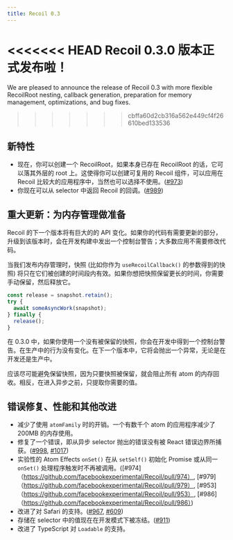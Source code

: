 ```yaml
---
title: Recoil 0.3
---
```


<<<<<<< HEAD
Recoil 0.3.0 版本正式发布啦！
=======
We are pleased to announce the release of Recoil 0.3 with more flexible RecoilRoot nesting, callback generation, preparation for memory management, optimizations, and bug fixes.

<!--truncate-->
>>>>>>> cbffa60d2cb316a562e449cf4f26610bed133536

## 新特性

* 现在，你可以创建一个 RecoilRoot，如果本身已存在 RecoilRoot 的话，它可以落其外层的 root 上。这使得你可以创建可复用的 Recoil 组件，可以应用在 Recoil 比较大的应用程序中，当然也可以选择不使用。([#973](https://github.com/facebookexperimental/Recoil/pull/973))
* 你现在可以从 selector 中返回 Recoil 的回调。([#989](https://github.com/facebookexperimental/Recoil/pull/989))

## 重大更新：为内存管理做准备

Recoil 的下一个版本将有巨大的的 API 变化。如果你的代码有需要更新的部分，升级到该版本时，会在开发构建中发出一个控制台警告；大多数应用不需要修改代码。

当我们发布内存管理时，快照 (比如你作为 `useRecoilCallback()` 的参数得到的快照) 将只在它们被创建的时间段内有效。如果你想把快照保留更长的时间，你需要手动保留，然后释放它。

```js
const release = snapshot.retain();
try {
  await someAsyncWork(snapshot);
} finally {
  release();
}
```

在 0.3.0 中，如果你使用一个没有被保留的快照，你会在开发中得到一个控制台警告。在生产中的行为没有变化。在下一个版本中，它将会抛出一个异常，无论是在开发还是生产中。

应该尽可能避免保留快照，因为只要快照被保留，就会阻止所有 atom 的内存回收。相反，在进入异步之前，只提取你需要的值。

## 错误修复、性能和其他改进

* 减少了使用 `atomFamily` 时的开销。一个有数千个 atom 的应用程序减少了 200MB 的内存使用。
* 修复了一个错误，即从异步 selector 抛出的错误没有被 React 错误边界所捕获。([#998](https://github.com/facebookexperimental/Recoil/pull/998), [#1017](https://github.com/facebookexperimental/Recoil/pull/1017))
* 实验性的 Atom Effects `onSet()` 在从 `setSelf()` 初始化 Promise 或从同一 `onSet()` 处理程序触发时不再被调用。([#974]（https://github.com/facebookexperimental/Recoil/pull/974）, [#979]（https://github.com/facebookexperimental/Recoil/pull/979）, [#953]（https://github.com/facebookexperimental/Recoil/pull/953）, [#986]（https://github.com/facebookexperimental/Recoil/pull/986）)
* 改进了对 Safari 的支持。([#967](https://github.com/facebookexperimental/Recoil/pull/967), [#609](https://github.com/facebookexperimental/Recoil/pull/609))
* 存储在 selector 中的值现在在开发模式下被冻结。([#911](https://github.com/facebookexperimental/Recoil/pull/911))
* 改进了 TypeScript 对 `Loadable` 的支持。
